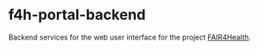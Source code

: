 # f4h-portal-backend

Backend services for the web user interface for the project [FAIR4Health](https://www.fair4health.eu/).
